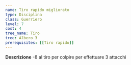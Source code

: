 ```yaml
---
name: Tiro rapido migliorato
type: Disciplina
class: Guerriero
level: 7
cost: 4
tree_name: Tiro
tree: Albero 3
prerequisites: [[Tiro rapido]]
---
```


**Descrizione**
-8 al tiro per colpire per effettuare 3 attacchi
